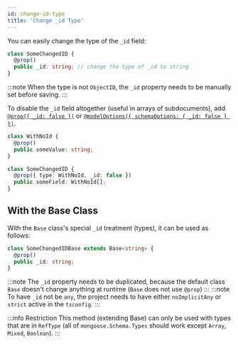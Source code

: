 ```yaml
---
id: change-id-type
title: 'Change _id Type'
---
```


You can easily change the type of the `_id` field:

```ts
class SomeChangedID {
  @prop()
  public _id: string; // change the type of _id to string
}
```

:::note
When the type is not `ObjectID`, the `_id` property needs to be manually set before saving.
:::

To disable the `_id` field altogether (useful in arrays of subdocuments), add [`@prop({ _id: false })`](api/decorators/prop.md#_id) or [`@modelOptions({ schemaOptions: { _id: false } })`](https://mongoosejs.com/docs/guide.html#_id).

```ts
class WithNoId {
  @prop()
  public someValue: string;
}

class SomeChangedID {
  @prop({ type: WithNoId, _id: false })
  public someField: WithNoId[];
}
```

## With the Base Class

With the `Base` class's special `_id` treatment (types), it can be used as follows:

```ts
class SomeChangedIDBase extends Base<string> {
  @prop()
  public _id: string;
}
```

:::note
The `_id` property needs to be duplicated, because the default class `Base` doesn't change anything at runtime (`Base` does not use `@prop`)
:::
:::note
To have `_id` not be `any`, the project needs to have either `noImplicitAny` or `strict` active in the `tsconfig`.
:::

:::info Restriction
This method (extending Base) can only be used with types that are in `RefType` (all of `mongoose.Schema.Types` should work except `Array`, `Mixed`, `Boolean`).
:::

